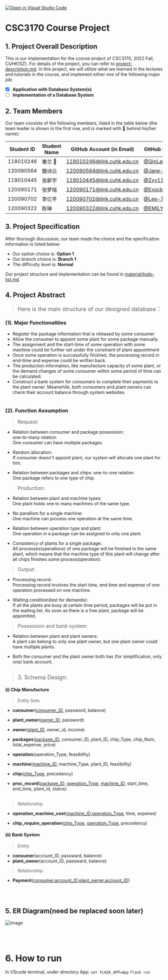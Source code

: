 [![Open in Visual Studio Code](https://classroom.github.com/assets/open-in-vscode-c66648af7eb3fe8bc4f294546bfd86ef473780cde1dea487d3c4ff354943c9ae.svg)](https://classroom.github.com/online_ide?assignment_repo_id=9422486&assignment_repo_type=AssignmentRepo)
# CSC3170 Course Project

## 1. Project Overall Description

This is our implementation for the course project of CSC3170, 2022 Fall, CUHK(SZ). For details of the project, you can refer to [project-description.md](project-description.md). In this project, we will utilize what we learned in the lectures and tutorials in the course, and implement either one of the following major job:

<!-- Please fill in "x" to replace the blank space between "[]" to tick the todo item; it's ticked on the first one by default. -->

- [x] **Application with Database System(s)**
- [ ] **Implementation of a Database System**

## 2. Team Members

Our team consists of the following members, listed in the table below (the team leader is shown in the first row, and is marked with 🚩 behind his/her name):

<!-- change the info below to be the real case -->

| Student ID | Student Name | GitHub Account (in Email) | GitHub username |
| ---------- | ------------ | ------------------------- |-----------------|
| 118010246  | 秦兰 🚩      | 118010246@link.cuhk.edu.cn|[@QinLan18](https://github.com/QinLan18)        |
| 120090564  | 魏诗云       | 120090564@link.cuhk.edu.cn| [@Jane-912](https://github.com/Jane-912)        |
| 119010445  | 张新宇       | 119010445@link.cuhk.edu.cn| [@Zxy119010445](https://github.com/Zxy119010445) |
| 120090171  | 张梦瑶       | 120090171@link.cuhk.edu.cn| [@Exxcbt](https://github.com/Zmysjwgj)       |
| 120090702  | 李亿芊       | 120090702@link.cuhk.edu.cn| [@Lee-7102](https://github.com/Lee-7102)       |
| 120090322  | 陈琳         | 120090322@link.cuhk.edu.cn| [@EMILYcodingVer](https://github.com/EMILYcodingVER)   |

## 3. Project Specification

<!-- You should remove the terms/sentence that is not necessary considering your option/branch/difficulty choice -->

After thorough discussion, our team made the choice and the specification information is listed below:

- Our option choice is: **Option 1**
- Our branch choice is: **Branch 1**
- The difficulty level is: **Normal**


Our project structure and implementation can be found in [material/todo-list.md](./material/todo-list.md).
## 4. Project Abstract
> <font size = 4>Here is the main structure of our designed database：</font>
### (1). Major Functionalities
- Register the package information that is 
released by some consumer
- Allow the consumer to appoint some plant for 
some package manually
- The assignment and the start-time of some 
operation with some machine could be further set 
under the constraint of plant appointment
- Once some operation is successfully finished, 
the processing record in end-time and expense 
could be written back.
- The production information, like manufacture 
capacity of some plant, or the demand changes of 
some consumer within some period of time can be 
calculated.
- Construct a bank system for consumers to complete their payments to the plant owner. Meanwhile, both consumers and plant owners can check their account balance through system websites.
<br></br>

### (2). Function Assumption
> <font size = 3.5>Request:</font>
- Relation between consumer and package possession:  
one-to-many relation  
One consumer can have multiple packages.

- Random allocation:  
If consumer doesn't appoint plant, our system will allocate one plant 
for him.

- Relation between packages and chips:
one-to-one relation  
One package refers to one type of chip. 

> <font size = 3.5>Production:</font> 
- Relation between plant and machine types:  
One plant holds one to many machines of the same type.

- No parallism for a single machine:  
One machine can process one operation at the same time.

- Relation between operation type and plant:  
One operation in a package can be assigned to only one plant.

- Consistency of plants for a single package:  
All processes(operations) of one package will be finished in the same plant, which means that the machine type of this plant will change after all chips finishes some process(operation).

> <font size = 3.5>Output:</font>
- Processing record:  
Processing record involves the start time, end time and expense of 
one operation processed on one machine.

- Waiting condition(test for demands):  
If all the plants are busy at certain time period, packages will be 
put in the waiting list. As soon as there is a free plant, package will be appointted.  

> <font size = 3.5>Possession and bank system:</font>
- Relation between plant and plant owners:  
A plant can belong to only one plant owner, but one plant owner could 
have multiple plants. 

- Both the consumer and the plant owner both has (for simplification, 
only one) bank account.
<br></br>

> <font size = 4>3. Schema Design:</font>
#### (i) Chip Manufacture
> Entity Sets

+ __consumer__(<u>consumer_ID</u>, password, balance)

+ __plant_owner__(<u>owner_ID</u>, password)

+ __owner__(<u>plant_ID</u>, owner_id, income)

+ __packages__(<u>package_ID</u>, consumer_ID, plant_ID, chip_Type, 
chip_Num, total_expense, price)

+ __operation__(operation_Type, feasibility)

+ __machine__(<u>machine_ID</u>, machine_Type, plant_ID, feasibility)

+ __chip__(<u>chip_Type</u>, precedency)

+ __proc_record__(<u>package_ID</u>, <u>operation_Type</u>, 
<u>machine_ID</u>, start_time, end_time, plant_id, status)
<br></br>


> Relationship

+ __operation_machine_cost__(<u>machine_ID</u>,<u>operation_Type</u>, time, expense)

+ __chip_require_operation__(<u>chip_Type</u>, <u>operation_Type</u>, precedency)


#### (ii) Bank System

> Entity

+ __consumer__(account_ID, passward, balance)
+ __plant_owner__(account_ID, passward, balance)

> Relationship

+ __Payment__(<u>consumer.account_ID</u>,<u>plant_owner.account_ID</u>)

<br></br>

## 5. ER Diagram(need be replaced soon later)
![image](https://user-images.githubusercontent.com/83419532/209425047-a1aea5ea-92dc-4076-82ae-605aaf9657d2.png)

<br></br>


# 6. How to run
In VScode terminal, under directory App:
`set FLASK_APP=App`
`flask run`


